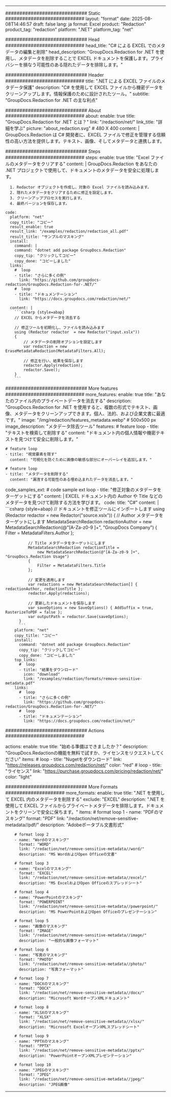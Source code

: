 
---
############################# Static ############################
layout: "format"
date:  2025-08-08T14:46:57
draft: false
lang: ja
format: Excel
product: "Redaction"
product_tag: "redaction"
platform: ".NET"
platform_tag: "net"

############################# Head ############################
head_title: "C# による EXCEL でのメタデータの編集と削除"
head_description: "GroupDocs.Redaction for .NET を使用し、メタデータを削除することで EXCEL ドキュメントを保護します。プライバシーを損なう可能性のある隠れたデータを排除します。"

############################# Header ############################
title: ".NET による EXCEL ファイルのメタデータ保護" 
description: "C# を使用して EXCEL ファイルから機密データをクリーンアップします。情報保護のために設計されたツール。"
subtitle: "GroupDocs.Redaction for .NET の主な利点" 

############################# About ############################
about:
    enable: true
    title: "GroupDocs.Redaction for .NET とは？"
    link: "/redaction/net/"
    link_title: "詳細を学ぶ"
    picture: "about_redaction.svg" # 480 X 400
    content: |
       GroupDocs.Redaction は C# 開発者に、EXCEL ファイルで修正を管理する信頼性の高い方法を提供します。テキスト、画像、そしてメタデータと連携します。

############################# Steps ############################
steps:
    enable: true
    title: "Excel ファイルのメタデータをクリアする"
    content: |
      GroupDocs.Redaction をあなたの .NET プロジェクトで使用して、ドキュメントのメタデータを安全に処理します。
      
      1. Redactor オブジェクトを作成し、対象の Excel ファイルを読み込みます。
      2. 隠れたメタデータをクリアするために修正を設定します。
      3. クリーンアッププロセスを実行します。
      4. 最終バージョンを保存します。
   
    code:
      platform: "net"
      copy_title: "コピー"
      result_enable: true
      result_link: "/examples/redaction/redaction_all.pdf"
      result_title: "サンプルのマスキング"
      install:
        command: |
        command: "dotnet add package GroupDocs.Redaction"
        copy_tip: "クリックしてコピー"
        copy_done: "コピーしました"
      links:
        #  loop
        - title: "さらに多くの例"
          link: "https://github.com/groupdocs-redaction/GroupDocs.Redaction-for-.NET/"
        #  loop
        - title: "ドキュメンテーション"
          link: "https://docs.groupdocs.com/redaction/net/"
          
      content: |
        ```csharp {style=abap}
        // EXCEL からメタデータを消去する

        // 修正ツールを初期化し、ファイルを読み込みます
        using (Redactor redactor  = new Redactor("input.xslx"))
        {
            // メタデータの削除オプションを設定します
            var redaction = new EraseMetadataRedaction(MetadataFilters.All);
            
            // 修正を行い、結果を保存します
            redactor.Apply(redaction);
            redactor.Save();
        }
        ```            


############################# More features ############################
more_features:
  enable: true
  title: "あなたのファイル内のプライベートデータを消去する"
  description: "GroupDocs.Redaction for .NET を使用すると、複数の形式でテキスト、画像、メタデータをクリーンアップできます。個人、法的、および企業文書に最適です。"
  image: "/img/redaction/features_metadata.webp" # 500x500 px
  image_description: "メタデータ除去ツール"
  features:
    # feature loop
    - title: "テキストを検索して削除する"
      content: "ドキュメント内の個人情報や機密テキストを見つけて安全に削除します。"

    # feature loop
    - title: "視覚要素を隠す"
      content: "可視化を防ぐために画像の敏感な部分にオーバーレイを追加します。"

    # feature loop
    - title: "メタデータを削除する"
      content: "漏洩する可能性のある埋め込まれたデータを消去します。"
      
  code_samples_ext:
    # code sample ext loop
    - title: "修正対象のメタデータをターゲットにする"
      content: |
        EXCEL ドキュメント内の Author や Title などのメタデータを見つけて削除する方法を学びます。
      code:
        title: "C#"
        content: |
          ```csharp {style=abap}
          //  ドキュメントを修正ツールにインポートします
          using (Redactor redactor  = new Redactor("source.xslx"))
          {
              // Author メタデータをターゲットにします
              MetadataSearchRedaction redactionAuthor = 
                  new MetadataSearchRedaction(@"[A-Za-z0-9 ]+", "GroupDocs Company")
              {
                  Filter = MetadataFilters.Author
              };

              // Title メタデータをターゲットにします
              MetadataSearchRedaction redactionTitle = 
                  new MetadataSearchRedaction(@"[A-Za-z0-9 ]+", "GroupDocs.Redaction Usage")
              {
                  Filter = MetadataFilters.Title
              };

              // 変更を適用します
              var redactions = new MetadataSearchRedaction[] { redactionAuthor, redactionTitle };
              redactor.Apply(redactions);

              // 更新したドキュメントを保存します
              var saveOptions = new SaveOptions() { AddSuffix = true, RasterizeToPDF = false };
              var outputPath = redactor.Save(saveOptions);
          }
          ```
        platform: "net"
        copy_title: "コピー"
        install:
          command: "dotnet add package GroupDocs.Redaction"
          copy_tip: "クリックしてコピー"
          copy_done: "コピーしました"
        top_links:
          #  loop
          - title: "結果をダウンロード"
            icon: "download"
            link: "/examples/redaction/formats/remove-sensitive-metadata.pdf"
        links:
          #  loop
          - title: "さらに多くの例"
            link: "https://github.com/groupdocs-redaction/GroupDocs.Redaction-for-.NET/"
          #  loop
          - title: "ドキュメンテーション"
            link: "https://docs.groupdocs.com/redaction/net/"


############################# Actions ############################

actions:
  enable: true
  title: "始める準備はできましたか？"
  description: "GroupDocs.Redactionの機能を無料で試すか、ライセンスをリクエストしてください"
  items:
    #  loop
    - title: "Nugetをダウンロード"
      link: "https://releases.groupdocs.com/redaction/net/"
      color: "red"
        #  loop
    - title: "ライセンス"
      link: "https://purchase.groupdocs.com/pricing/redaction/net/"
      color: "light"


############################# More Formats #####################
more_formats:
    enable: true
    title: ".NET を使用して EXCEL 内のメタデータを削除する"
    exclude: "EXCEL"
    description: ".NET を使用して EXCEL ファイルからプライベートメタデータを排除します。ドキュメントをクリーンで安全に保ちます。"
    items: 
        # format loop 1
        - name: "PDFのマスキング"
          format: "PDF"
          link: "/redaction/net/remove-sensitive-metadata//pdf/"
          description: "Adobeポータブル文書形式"

        # format loop 2
        - name: "Wordのマスキング"
          format: "WORD"
          link: "/redaction/net/remove-sensitive-metadata//word/"
          description: "MS WordおよびOpen Officeの文書"
          
        # format loop 3
        - name: "Excelのマスキング"
          format: "EXCEL"
          link: "/redaction/net/remove-sensitive-metadata//excel/"
          description: "MS ExcelおよびOpen Officeのスプレッドシート"

        # format loop 4
        - name: "PowerPointのマスキング"
          format: "POWERPOINT"
          link: "/redaction/net/remove-sensitive-metadata//powerpoint/"
          description: "MS PowerPointおよびOpen Officeのプレゼンテーション"

        # format loop 5
        - name: "画像のマスキング"
          format: "IMAGE"
          link: "/redaction/net/remove-sensitive-metadata//image/"
          description: "一般的な画像フォーマット"

        # format loop 6
        - name: "写真のマスキング"
          format: "PHOTO"
          link: "/redaction/net/remove-sensitive-metadata//photo/"
          description: "写真フォーマット"

        # format loop 7
        - name: "DOCXのマスキング"
          format: "DOCX"
          link: "/redaction/net/remove-sensitive-metadata//docx/"
          description: "Microsoft WordオープンXMLドキュメント"
          
        # format loop 8
        - name: "XLSXのマスキング"
          format: "XLSX"
          link: "/redaction/net/remove-sensitive-metadata//xlsx/"
          description: "Microsoft ExcelオープンXMLスプレッドシート"
          
        # format loop 9
        - name: "PPTXのマスキング"
          format: "PPTX"
          link: "/redaction/net/remove-sensitive-metadata//pptx/"
          description: "PowerPointオープンXMLプレゼンテーション"

        # format loop 10
        - name: "JPEGのマスキング"
          format: "JPEG"
          link: "/redaction/net/remove-sensitive-metadata//jpeg/"
          description: "JPEG画像"


---